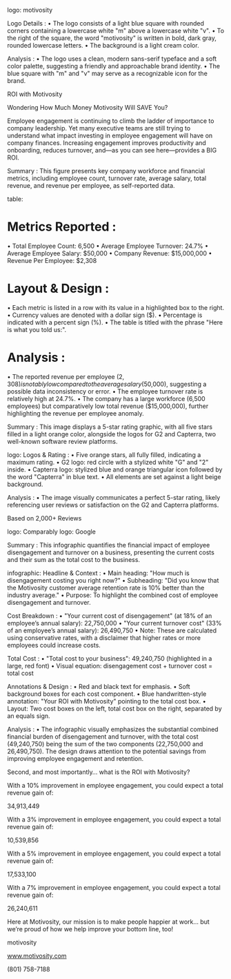 logo: motivosity

Logo Details :
  • The logo consists of a light blue square with rounded corners containing a lowercase white "m" above a lowercase white "v".
  • To the right of the square, the word "motivosity" is written in bold, dark gray, rounded lowercase letters.
  • The background is a light cream color.

Analysis :
  • The logo uses a clean, modern sans-serif typeface and a soft color palette, suggesting a friendly and approachable brand identity.
  • The blue square with "m" and "v" may serve as a recognizable icon for the brand. <!-- figure, from page 0 (l=0.070,t=0.093,r=0.297,b=0.130), with ID 7da79fd4-56ed-443e-9775-25492e2068eb -->

ROI with Motivosity

Wondering How Much Money Motivosity Will SAVE You?

Employee engagement is continuing to climb the ladder of importance to company leadership. Yet many executive teams are still trying to understand what impact investing in employee engagement will have on company finances. Increasing engagement improves productivity and onboarding, reduces turnover, and—as you can see here—provides a BIG ROI. <!-- text, from page 0 (l=0.071,t=0.141,r=0.498,b=0.289), with ID 175313a7-bafd-4eaa-abbd-ccdd45399d65 -->

Summary : This figure presents key company workforce and financial metrics, including employee count, turnover rate, average salary, total revenue, and revenue per employee, as self-reported data.

table:
# Metrics Reported :
  • Total Employee Count: 6,500
  • Average Employee Turnover: 24.7%
  • Average Employee Salary: $50,000
  • Company Revenue: $15,000,000
  • Revenue Per Employee: $2,308

# Layout & Design :
  • Each metric is listed in a row with its value in a highlighted box to the right.
  • Currency values are denoted with a dollar sign ($).
  • Percentage is indicated with a percent sign (%).
  • The table is titled with the phrase "Here is what you told us:".

# Analysis :
  • The reported revenue per employee ($2,308) is notably low compared to the average salary ($50,000), suggesting a possible data inconsistency or error.
  • The employee turnover rate is relatively high at 24.7%.
  • The company has a large workforce (6,500 employees) but comparatively low total revenue ($15,000,000), further highlighting the revenue per employee anomaly. <!-- figure, from page 0 (l=0.512,t=0.113,r=0.907,b=0.335), with ID 8b74ef72-7c8c-463a-912a-609a5b0d3bca -->

Summary : This image displays a 5-star rating graphic, with all five stars filled in a light orange color, alongside the logos for G2 and Capterra, two well-known software review platforms.

logo: 
Logos & Rating : 
  • Five orange stars, all fully filled, indicating a maximum rating.
  • G2 logo: red circle with a stylized white "G" and "2" inside.
  • Capterra logo: stylized blue and orange triangular icon followed by the word "Capterra" in blue text.
  • All elements are set against a light beige background.

Analysis : 
  • The image visually communicates a perfect 5-star rating, likely referencing user reviews or satisfaction on the G2 and Capterra platforms. <!-- figure, from page 0 (l=0.077,t=0.303,r=0.166,b=0.339), with ID dfe2277c-eb6e-4cdf-ad59-ebf44c426e2a -->

Based on 2,000+ Reviews

logo: Comparably   logo: Google <!-- text, from page 0 (l=0.171,t=0.306,r=0.302,b=0.338), with ID bacc390b-f1b2-4b0e-932e-042ca4a0abf7 -->

Summary : This infographic quantifies the financial impact of employee disengagement and turnover on a business, presenting the current costs and their sum as the total cost to the business.

infographic:
Headline & Context :
  • Main heading: "How much is disengagement costing you right now?"
  • Subheading: "Did you know that the Motivosity customer average retention rate is 10% better than the industry average."
  • Purpose: To highlight the combined cost of employee disengagement and turnover.

Cost Breakdown :
  • "Your current cost of disengagement" (at 18% of an employee’s annual salary): 22,750,000
  • "Your current turnover cost" (33% of an employee’s annual salary): 26,490,750
  • Note: These are calculated using conservative rates, with a disclaimer that higher rates or more employees could increase costs.

Total Cost :
  • "Total cost to your business": 49,240,750 (highlighted in a large, red font)
  • Visual equation: disengagement cost + turnover cost = total cost

Annotations & Design :
  • Red and black text for emphasis.
  • Soft background boxes for each cost component.
  • Blue handwritten-style annotation: "Your ROI with Motivosity" pointing to the total cost box.
  • Layout: Two cost boxes on the left, total cost box on the right, separated by an equals sign.

Analysis :
  • The infographic visually emphasizes the substantial combined financial burden of disengagement and turnover, with the total cost (49,240,750) being the sum of the two components (22,750,000 and 26,490,750). The design draws attention to the potential savings from improving employee engagement and retention. <!-- figure, from page 0 (l=0.110,t=0.384,r=0.934,b=0.596), with ID 495bde50-f0ac-4141-b53a-77e3dafff63f -->

Second, and most importantly… what is the ROI with Motivosity?

With a 10% improvement in employee engagement, you could expect a total revenue gain of:

34,913,449 <!-- text, from page 0 (l=0.166,t=0.583,r=0.850,b=0.734), with ID 2aa2230d-a610-4364-b88d-3be6011fafed -->

With a 3% improvement in employee engagement, you could expect a total revenue gain of:

10,539,856 <!-- text, from page 0 (l=0.120,t=0.751,r=0.346,b=0.815), with ID 88a34c85-15e8-4a52-b747-08934247a1f8 -->

With a 5% improvement in employee engagement, you could expect a total revenue gain of:

17,533,100 <!-- text, from page 0 (l=0.389,t=0.752,r=0.612,b=0.816), with ID 600dc0b1-b9fb-415a-b298-4f006b4c7897 -->

With a 7% improvement in employee engagement, you could expect a total revenue gain of:

26,240,611 <!-- text, from page 0 (l=0.654,t=0.752,r=0.879,b=0.815), with ID 70eddf7d-dd7f-44ef-9120-92e3687a3136 -->

Here at Motivosity, our mission is to make people happier at work... but we’re proud of how we help improve your bottom line, too! <!-- text, from page 0 (l=0.232,t=0.830,r=0.769,b=0.861), with ID f14c2106-9137-441b-be26-5b86c3b3a59f -->

motivosity <!-- marginalia, from page 0 (l=0.066,t=0.895,r=0.225,b=0.920), with ID d5ac9aff-1012-4756-86ff-b32ef01dcaa3 -->

www.motivosity.com <!-- marginalia, from page 0 (l=0.672,t=0.900,r=0.808,b=0.915), with ID 67b4ae98-a7e7-4afe-ba31-047992016244 -->

(801) 758-7188 <!-- marginalia, from page 0 (l=0.832,t=0.900,r=0.934,b=0.915), with ID 4ddb766b-b182-4f73-97b7-0b3efbd129da -->